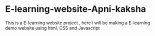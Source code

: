 # E-learning-website-Apni-kaksha
This is a E-learning website project , here i will  be making a E-learning demo website using html, CSS and Javascript

